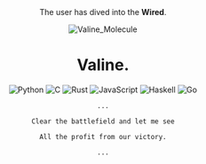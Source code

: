 <div align="center">
The user has dived into the <b>Wired</b>.
  
<a></a>

![Valine_Molecule](https://upload.wikimedia.org/wikipedia/commons/thumb/8/8f/Valine-from-xtal-3D-bs-17.png/239px-Valine-from-xtal-3D-bs-17.png)

# Valine.

![Python](https://img.shields.io/badge/python-3670A0?style=for-the-badge&logo=python&logoColor=ffdd54) ![C](https://img.shields.io/badge/c-%2300599C.svg?style=for-the-badge&logo=c&logoColor=white) ![Rust](https://img.shields.io/badge/rust-%23000000.svg?style=for-the-badge&logo=rust&logoColor=white) ![JavaScript](https://img.shields.io/badge/javascript-%23323330.svg?style=for-the-badge&logo=javascript&logoColor=%23F7DF1E) ![Haskell](https://img.shields.io/badge/Haskell-5e5086?style=for-the-badge&logo=haskell&logoColor=white) ![Go](https://img.shields.io/badge/go-%2300ADD8.svg?style=for-the-badge&logo=go&logoColor=white)
</div>
<div align="center">
  
```
...
  
Clear the battlefield and let me see

All the profit from our victory.

...
```

</div>
